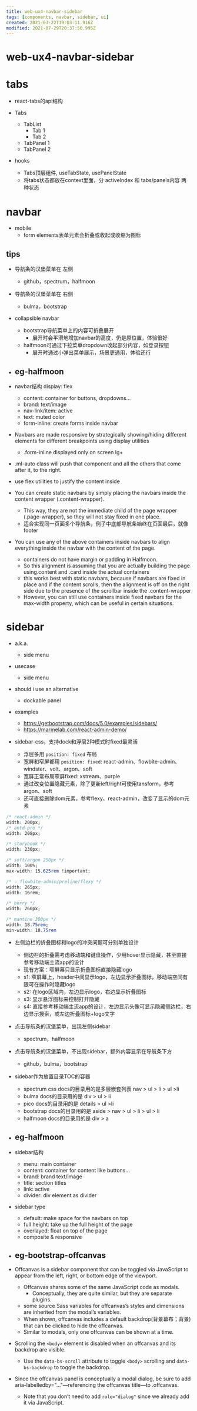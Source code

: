 ```yaml
---
title: web-ux4-navbar-sidebar
tags: [components, navbar, sidebar, ui]
created: 2021-03-22T19:03:11.916Z
modified: 2021-07-29T20:37:50.995Z
---
```


# web-ux4-navbar-sidebar

# tabs

- react-tabs的api结构
- Tabs
  - TabList
    - Tab 1
    - Tab 2
  - TabPanel 1
  - TabPanel 2

- hooks
  - Tabs顶层组件, useTabState, usePanelState
  - 将tabs状态都放在context里面，分 activeIndex 和 tabs/panels内容 两种状态
# navbar
- mobile
  - form elements表单元素会折叠或收起或收缩为图标

## tips

- 导航条的汉堡菜单在 左侧
  - github，spectrum，halfmoon
- 导航条的汉堡菜单在 右侧
  - bulma，bootstrap

- collapsible navbar
  - bootstrap导航菜单上的内容可折叠展开
    - 展开时会平滑地增加navbar的高度，仍是原位置，体验很好
  - halfmoon可通过下拉菜单dropdown收起部分内容，如登录按钮
    - 展开时通过小弹出菜单展示，场景更通用，体验还行

- ## eg-halfmoon

- navbar结构 display: flex
  - content: container for buttons, dropdowns...
  - brand: text/image
  - nav-link/item: active
  - text: muted color
  - form-inline: create forms inside navbar

- Navbars are made responsive by strategically showing/hiding different elements for different breakpoints using display utilities
  - .form-inline displayed only on screen lg+
- .ml-auto class will push that component and all the others that come after it, to the right.
- use flex utilities to justify the content inside
- You can create static navbars by simply placing the navbars inside the content wrapper (.content-wrapper). 
  - This way, they are not the immediate child of the page wrapper (.page-wrapper), so they will not stay fixed in one place.
  - 适合实现同一页面多个导航条，例子中底部导航条始终在页面最后，就像footer
- You can use any of the above containers inside navbars to align everything inside the navbar with the content of the page.
  - containers do not have margin or padding in Halfmoon. 
  - So this alignment is assuming that you are actually building the page using.content and .card inside the actual containers
  - this works best with static navbars, because if navbars are fixed in place and if the content scrolls, then the alignment is off on the right side due to the presence of the scrollbar inside the .content-wrapper
  - However, you can still use containers inside fixed navbars for the max-width property, which can be useful in certain situations.
# sidebar
- a.k.a.
  - side menu

- usecase
  - side menu

- should i use an alternative
  - dockable panel

- examples
  - https://getbootstrap.com/docs/5.0/examples/sidebars/
  - https://marmelab.com/react-admin-demo/

- sidebar-css，支持dock和浮层2种模式时fixed最灵活
  - 浮层多用 `position: fixed` 布局
  - 宽屏和窄屏都用 `position: fixed`: react-admin、flowbite-admin、windster、volt、argon、soft
  - 宽屏正常布局窄屏fixed: xstream、purple
  - 通过改变位置隐藏元素，除了更新left/right可使用tansform，参考argon、soft
  - 还可直接删除dom元素，参考flexy、react-admin，改变了显示的dom元素

```CSS
/* react-admin */
width: 200px;
/* antd-pro */
width: 208px;

/* storybook */
width: 230px;

/* soft/argon 250px */
width: 100%;
max-width: 15.625rem !important;

/* 💡 flowbite-admin/preline/flexy */
width: 265px;
width: 16rem;

/* berry */
width: 260px;

/* mantine 300px */
width: 18.75rem;
min-width: 18.75rem
```

- 左侧边栏的折叠图标和logo的冲突问题可分别单独设计
  - 侧边栏的折叠需考虑移动端和键盘操作，少用hover显示隐藏，甚至直接参考移动端主流app的设计
  - 现有方案：窄屏幕只显示折叠图标直接隐藏logo
  - s1: 窄屏幕上，header中间显示logo，左边显示折叠图标，移动端空间有限可在操作时隐藏logo
  - s2: 在logo区域内，左边显示logo，右边显示折叠图标
  - s3: 显示悬浮图标来控制打开隐藏
  - s4: 直接参考移动端主流app的设计，左边显示头像可显示隐藏侧边栏，右边显示搜索，或左边折叠图标+logo文字

- 点击导航条的汉堡菜单，出现左侧sidebar
  - spectrum，halfmoon
- 点击导航条的汉堡菜单，不出现sidebar，额外内容显示在导航条下方
  - github，bulma，bootstrap

- sidebar作为放置目录TOC的容器
  - spectrum css docs的目录用的是多层嵌套列表 nav > ul > li > ul >li
  - bulma docs的目录用的是 div > ul > li
  - pico docs的目录用的是 details > ul >li
  - bootstrap docs的目录用的是 aside > nav > ul > li > ul > li
  - halfmoon docs的目录用的是 div > a

- ## eg-halfmoon

- sidebar结构
  - menu: main container
  - content: container for content like buttons...
  - brand: brand text/image
  - title: section titles
  - link: active
  - divider: div element as divider

- sidebar type
  - default: make space for the navbars on top
  - full height: take up the full height of the page
  - overlayed: float on top of the page
  - composite & responsive

- ## eg-bootstrap-offcanvas

- Offcanvas is a sidebar component that can be toggled via JavaScript to appear from the left, right, or bottom edge of the viewport.
  - Offcanvas shares some of the same JavaScript code as modals. 
    - Conceptually, they are quite similar, but they are separate plugins.
  - some source Sass variables for offcanvas’s styles and dimensions are inherited from the modal’s variables.
  - When shown, offcanvas includes a default backdrop(背景幕布；背景) that can be clicked to hide the offcanvas.
  - Similar to modals, only one offcanvas can be shown at a time.

- Scrolling the `<body>` element is disabled when an offcanvas and its backdrop are visible. 
  - Use the `data-bs-scroll` attribute to toggle `<body>` scrolling and `data-bs-backdrop` to toggle the backdrop.

- Since the offcanvas panel is conceptually a modal dialog, be sure to add aria-labelledby="..."—referencing the offcanvas title—to .offcanvas. 
  - Note that you don’t need to add `role="dialog"` since we already add it via JavaScript.
